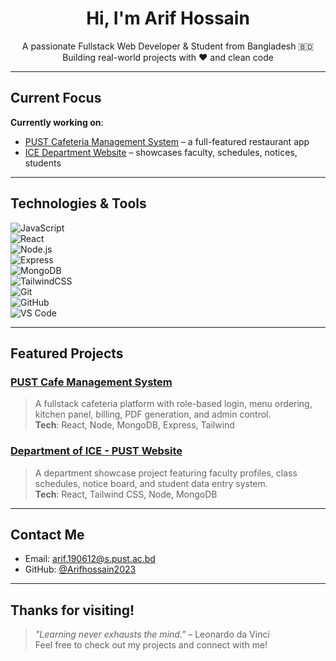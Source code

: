 <h1 align="center"> Hi, I'm Arif Hossain</h1>

<p align="center">
  A passionate Fullstack Web Developer & Student from Bangladesh 🇧🇩<br/>
  Building real-world projects with ❤️ and clean code
</p>

---

##  Current Focus

 **Currently working on**:  
-  [PUST Cafeteria Management System](https://github.com/Arifhossain2023/PUST-Cafe) – a full-featured restaurant app  
-  [ICE Department Website](https://github.com/Arifhossain2023/Department_of_ICE_PUST) – showcases faculty, schedules, notices, students

---

##  Technologies & Tools

![JavaScript](https://img.shields.io/badge/-JavaScript-F7DF1E?logo=javascript&logoColor=black)  
![React](https://img.shields.io/badge/-React-61DAFB?logo=react&logoColor=black)  
![Node.js](https://img.shields.io/badge/-Node.js-339933?logo=node.js&logoColor=white)  
![Express](https://img.shields.io/badge/-Express-black?logo=express&logoColor=white)  
![MongoDB](https://img.shields.io/badge/-MongoDB-47A248?logo=mongodb&logoColor=white)  
![TailwindCSS](https://img.shields.io/badge/-TailwindCSS-38B2AC?logo=tailwind-css&logoColor=white)  
![Git](https://img.shields.io/badge/-Git-F05032?logo=git&logoColor=white)  
![GitHub](https://img.shields.io/badge/-GitHub-181717?logo=github&logoColor=white)  
![VS Code](https://img.shields.io/badge/-VS%20Code-007ACC?logo=visual-studio-code&logoColor=white)

---

##  Featured Projects

###  [PUST Cafe Management System](https://github.com/Arifhossain2023/PUST-Cafe)
> A fullstack cafeteria platform with role-based login, menu ordering, kitchen panel, billing, PDF generation, and admin control.  
> **Tech**: React, Node, MongoDB, Express, Tailwind

###  [Department of ICE - PUST Website](https://github.com/Arifhossain2023/Department_of_ICE_PUST)
> A department showcase project featuring faculty profiles, class schedules, notice board, and student data entry system.  
> **Tech**: React, Tailwind CSS, Node, MongoDB

---

##  Contact Me

-  Email: [arif.190612@s.pust.ac.bd](mailto:arif.190612@s.pust.ac.bd)
-  GitHub: [@Arifhossain2023](https://github.com/Arifhossain2023)

---

##  Thanks for visiting!

> _"Learning never exhausts the mind."_ – Leonardo da Vinci  
> Feel free to check out my projects and connect with me!


